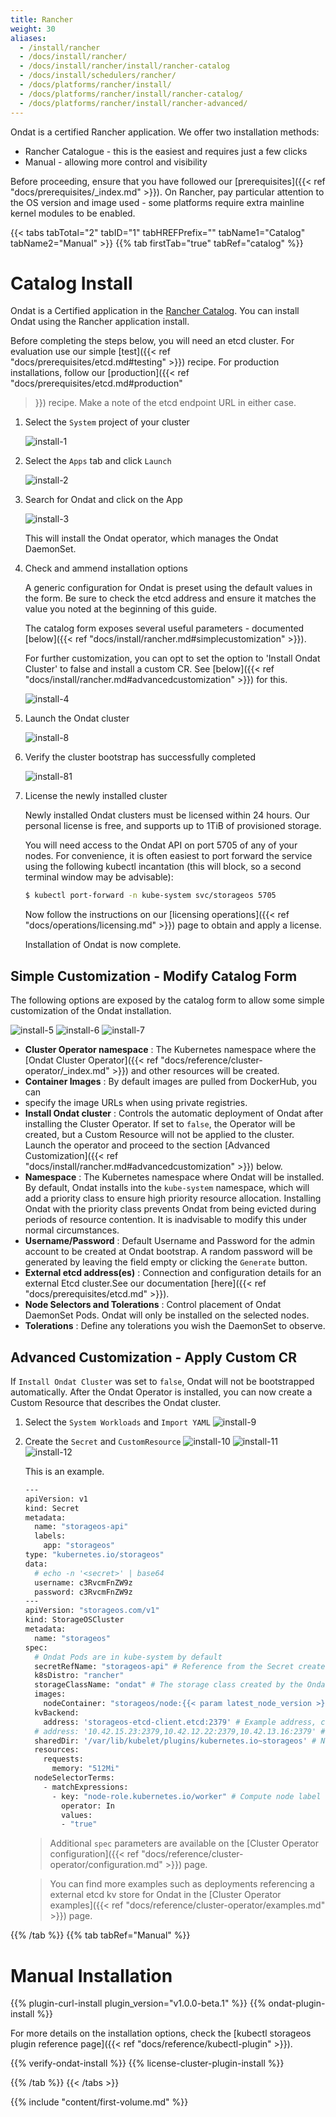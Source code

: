 ```yaml
---
title: Rancher
weight: 30
aliases:
  - /install/rancher
  - /docs/install/rancher/
  - /docs/install/rancher/install/rancher-catalog
  - /docs/install/schedulers/rancher/
  - /docs/platforms/rancher/install/
  - /docs/platforms/rancher/install/rancher-catalog/
  - /docs/platforms/rancher/install/rancher-advanced/
---
```


Ondat is a certified Rancher application. We offer two installation
methods:

* Rancher Catalogue - this is the easiest and requires just a few clicks
* Manual - allowing more control and visibility

Before proceeding, ensure that you have followed our [prerequisites]({{< ref
"docs/prerequisites/_index.md" >}}). On Rancher, pay particular attention to
the OS version and image used - some platforms require extra mainline kernel
modules to be enabled.

{{< tabs tabTotal="2" tabID="1" tabHREFPrefix="" tabName1="Catalog" tabName2="Manual" >}}
{{% tab firstTab="true" tabRef="catalog" %}}

# Catalog Install

Ondat is a Certified application in the [Rancher
Catalog](https://rancher.com/docs/rancher/v2.x/en/catalog/). You can install
Ondat using the Rancher application install.

Before completing the steps below, you will need an etcd cluster. For
evaluation use our simple [test]({{< ref
"docs/prerequisites/etcd.md#testing" >}}) recipe. 
For production installations, follow our [production]({{< ref "docs/prerequisites/etcd.md#production"
>}}) recipe. Make a note of the etcd endpoint URL in either case.

1. Select the `System` project of your cluster

    ![install-1](/images/rancher-ui-v2/rancher-1.png)

2. Select the `Apps` tab and click `Launch`

    ![install-2](/images/rancher-ui-v2/rancher-2.png)

3. Search for Ondat and click on the App

    ![install-3](/images/rancher-ui-v2/rancher-3.png)

    This will install the Ondat operator, which manages the Ondat
    DaemonSet.

4. Check and ammend installation options

    A generic configuration for Ondat is preset using the default values in
    the form. Be sure to check the etcd address and ensure it matches the value
    you noted at the beginning of this guide.

    The catalog form exposes several useful parameters - documented
    [below]({{< ref "docs/install/rancher.md#simplecustomization" >}}).

    For further customization, you can opt to set the option to 'Install
    Ondat Cluster' to false and install a custom CR. See [below]({{< ref
    "docs/install/rancher.md#advancedcustomization" >}}) for this.


    ![install-4](/images/rancher-ui-v2/rancher-4.png)

5. Launch the Ondat cluster

    ![install-8](/images/rancher-ui-v2/rancher-8.png)

6. Verify the cluster bootstrap has successfully completed

    ![install-81](/images/rancher-ui-v2/rancher-81.png)

7. License the newly installed cluster

    Newly installed Ondat clusters must be licensed within 24 hours. Our
    personal license is free, and supports up to 1TiB of provisioned storage.

    You will need access to the Ondat API on port 5705 of any of your nodes.
    For convenience, it is often easiest to port forward the service using the
    following kubectl incantation (this will block, so a second terminal window may
    be advisable):

      ```bash
      $ kubectl port-forward -n kube-system svc/storageos 5705
      ```
    Now follow the instructions on our [licensing operations]({{< ref
    "docs/operations/licensing.md" >}}) page to obtain and apply a license.

    Installation of Ondat is now complete.

## <a name='simplecustomization'></a>Simple Customization - Modify Catalog Form

The following options are exposed by the catalog form to allow some simple
customization of the Ondat installation.

![install-5](/images/rancher-ui-v2/rancher-5.png)
![install-6](/images/rancher-ui-v2/rancher-6.png)
![install-7](/images/rancher-ui-v2/rancher-7.png)

* **Cluster Operator namespace**
: The Kubernetes namespace where the [Ondat Cluster Operator]({{< ref
"docs/reference/cluster-operator/_index.md" >}}) and other resources will be
created.
* **Container Images** : By default images are pulled from DockerHub, you can
* specify the image URLs
when using private registries.
* **Install Ondat cluster** 
: Controls the automatic deployment of Ondat after installing the Cluster
Operator. If set to `false`, the Operator will be created, but a Custom Resource will
not be applied to the cluster. Launch the operator and proceed to the section
[Advanced Customization]({{< ref
"docs/install/rancher.md#advancedcustomization" >}}) below.
* **Namespace** : The Kubernetes namespace where Ondat will be
installed. By default, Ondat installs into the `kube-system` namespace,
which will add a priority class to ensure high priority resource allocation.
Installing Ondat with the priority class prevents Ondat from being
evicted during periods of resource contention. It is inadvisable to modify this
under normal circumstances.
* **Username/Password** : Default Username and Password for the admin account
to be created at Ondat bootstrap. A random password will be generated by
leaving the field empty or clicking the `Generate` button.
* **External etcd address(es)** : Connection and configuration details for an
external Etcd cluster.See our documentation [here]({{< ref
"docs/prerequisites/etcd.md" >}}).
* **Node Selectors and Tolerations**
: Control placement of Ondat DaemonSet Pods. Ondat will only be
installed on the selected nodes.
* **Tolerations** : Define any tolerations you wish the DaemonSet to observe.

## <a name='advancedcustomization'></a>Advanced Customization - Apply Custom CR

If `Install Ondat Cluster` was set to `false`, Ondat will not be
bootstrapped automatically. After the Ondat Operator is installed, you can
now create a Custom Resource that describes the Ondat cluster.

1. Select the `System Workloads` and `Import YAML`
    ![install-9](/images/rancher-ui-v2/rancher-9.png)

1. Create the `Secret` and `CustomResource`
    ![install-10](/images/rancher-ui-v2/rancher-10.png)
    ![install-11](/images/rancher-ui-v2/rancher-11.png)
    ![install-12](/images/rancher-ui-v2/rancher-12.png)

    This is an example.

    ```bash
    ---
    apiVersion: v1
    kind: Secret
    metadata:
      name: "storageos-api"
      labels:
        app: "storageos"
    type: "kubernetes.io/storageos"
    data:
      # echo -n '<secret>' | base64
      username: c3RvcmFnZW9z
      password: c3RvcmFnZW9z
    ---
    apiVersion: "storageos.com/v1"
    kind: StorageOSCluster
    metadata:
      name: "storageos"
    spec:
      # Ondat Pods are in kube-system by default
      secretRefName: "storageos-api" # Reference from the Secret created in the previous step
      k8sDistro: "rancher"
      storageClassName: "ondat" # The storage class created by the Ondat operator is configurable
      images:
        nodeContainer: "storageos/node:{{< param latest_node_version >}}" # Ondat version
      kvBackend:
        address: 'storageos-etcd-client.etcd:2379' # Example address, change for your etcd endpoint
      # address: '10.42.15.23:2379,10.42.12.22:2379,10.42.13.16:2379' # You can set ETCD server ips
      sharedDir: '/var/lib/kubelet/plugins/kubernetes.io~storageos' # Needed when Kubelet as a container
      resources:
        requests:
          memory: "512Mi"
      nodeSelectorTerms:
        - matchExpressions:
          - key: "node-role.kubernetes.io/worker" # Compute node label will vary according to your installation
            operator: In
            values:
            - "true"
    ```
    > Additional `spec` parameters are available on the [Cluster Operator
    > configuration]({{< ref "docs/reference/cluster-operator/configuration.md" >}}) page.

    > You can find more examples such as deployments referencing a external
    > etcd kv store for Ondat in the [Cluster Operator examples]({{< ref "docs/reference/cluster-operator/examples.md" >}}) page.


{{% /tab %}}
{{% tab tabRef="Manual" %}}

# Manual Installation
{{% plugin-curl-install plugin_version="v1.0.0-beta.1" %}}
{{% ondat-plugin-install %}}

For more details on the installation options, check the [kubectl storageos
plugin reference page]({{< ref "docs/reference/kubectl-plugin" >}}).

{{% verify-ondat-install %}}
{{% license-cluster-plugin-install %}}

{{% /tab %}}
{{< /tabs >}}

{{% include "content/first-volume.md" %}}
